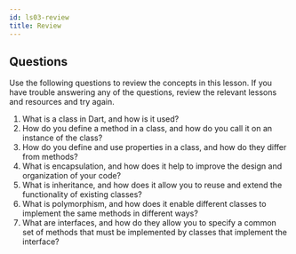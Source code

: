 ```yaml
---
id: ls03-review
title: Review
---
```


## Questions

Use the following questions to review the concepts in this lesson. If you have trouble answering any of the questions, review the relevant lessons and resources and try again.

1. What is a class in Dart, and how is it used?
2. How do you define a method in a class, and how do you call it on an instance of the class?
3. How do you define and use properties in a class, and how do they differ from methods?
4. What is encapsulation, and how does it help to improve the design and organization of your code?
5. What is inheritance, and how does it allow you to reuse and extend the functionality of existing classes?
6. What is polymorphism, and how does it enable different classes to implement the same methods in different ways?
7. What are interfaces, and how do they allow you to specify a common set of methods that must be implemented by classes that implement the interface?